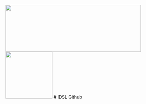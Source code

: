 <img src=https://github.com/IDSL-SeoulTech/Cover_Page/blob/main/IDSL_Logo.png width="433" height="150"/>
<img src=https://github.com/IDSL-SeoulTech/Cover_Page/blob/main/seoultech%20image.svg width="150" height="150"/>
# IDSL Github
